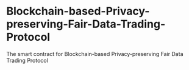# Blockchain-based-Privacy-preserving-Fair-Data-Trading-Protocol
The smart contract for Blockchain-based Privacy-preserving Fair Data Trading Protocol

